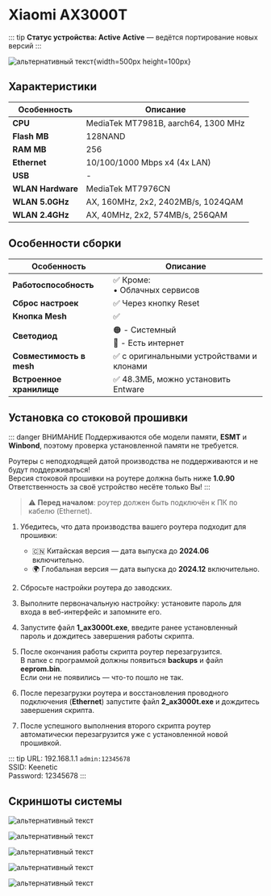 # Xiaomi AX3000T <YezBadge type="keenetic" text="4.3.3" url="/assets/files/firmware/Xiaomi-AX3000T.7z" />

::: tip **Статус устройства: Active**
**Active** — ведётся портирование новых версий
:::

![альтернативный текст](/assets/images/wiki/guides/ax3000t/Image.png){width=500px height=100px}

## Характеристики

| Особенность       | Описание                            |
|-------------------|-------------------------------------|
| **CPU**           | MediaTek MT7981B, aarch64, 1300 MHz |
| **Flash MB**      | 128NAND                             |
| **RAM MB**        | 256                                 |
| **Ethernet**      | 10/100/1000 Mbps x4 (4x LAN)        |
| **USB**           | -                                   |
| **WLAN Hardware** | MediaTek MT7976CN                   |
| **WLAN 5.0GHz**   | AX, 160MHz, 2x2, 2402MB/s, 1024QAM  |
| **WLAN 2.4GHz**   | AX, 40MHz, 2x2, 574MB/s, 256QAM     |

## Особенности сборки

| Особенность              | Описание                                 |
|--------------------------|------------------------------------------|
| **Работоспособность**    | ✅ Кроме: <br/> • Облачных сервисов       |
| **Сброс настроек**       | ✅ Через кнопку Reset                     |
| **Кнопка Mesh**          | ✅                                        |
| **Светодиод**            | 🟠 - Системный <br/>🔵 - Есть интернет   |
| **Совместимость в mesh** | ✅ с оригинальными устройствами и клонами |
| **Встроенное хранилище** | ✅ 48.3МБ, можно установить Entware       |


## Установка со стоковой прошивки

::: danger ВНИМАНИЕ
Поддерживаются обе модели памяти, **ESMT** и **Winbond**, поэтому проверка установленной памяти не требуется.

Роутеры с неподходящей датой производства не поддерживаются и не будут поддерживаться!<br>
Версия стоковой прошивки на роутере должна быть ниже **1.0.90**<br>
Ответственность за своё устройство несёте только Вы!
:::

> ⚠️ **Перед началом**: роутер должен быть подключён к ПК по кабелю (Ethernet).

1. Убедитесь, что дата производства вашего роутера подходит для прошивки:
   - 🇨🇳 Китайская версия — дата выпуска до **2024.06** включительно.
   - 🌍 Глобальная версия — дата выпуска до **2024.12** включительно.

2. Сбросьте настройки роутера до заводских.

3. Выполните первоначальную настройку: установите пароль для входа в веб-интерфейс и запомните его.

4. Запустите файл **1_ax3000t.exe**, введите ранее установленный пароль и дождитесь завершения работы скрипта.

5. После окончания работы скрипта роутер перезагрузится.  
   В папке с программой должны появиться **backups** и файл **eeprom.bin**.  
   Если они не появились — что-то пошло не так.

6. После перезагрузки роутера и восстановления проводного подключения (**Ethernet**) запустите файл **2_ax3000t.exe** и дождитесь завершения скрипта.

7. После успешного выполнения второго скрипта роутер автоматически перезагрузится уже с установленной новой прошивкой.

::: tip URL: 192.168.1.1 `admin:12345678`<br/>SSID: Keenetic<br/>Password: 12345678
:::

## Скриншоты системы

![альтернативный текст](/assets/images/wiki/guides/ax3000t/system.png)

![альтернативный текст](/assets/images/wiki/guides/ax3000t/Screenshot_3.png)

![альтернативный текст](/assets/images/wiki/guides/ax3000t/Screenshot_1.png)

![альтернативный текст](/assets/images/wiki/guides/ax3000t/Screenshot_2.png)

![альтернативный текст](/assets/images/wiki/guides/ax3000t/Screenshot_4.png)
